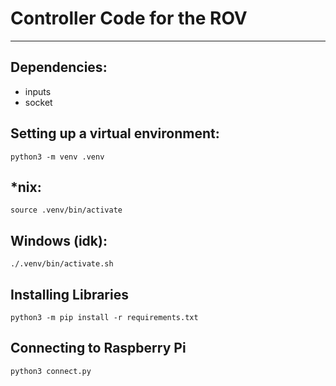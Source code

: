 # Controller Code for the ROV
---
## Dependencies:
- inputs
- socket
## Setting up a virtual environment:
```
python3 -m venv .venv
```
## *nix:
```
source .venv/bin/activate
```
## Windows (idk):
```
./.venv/bin/activate.sh
```
## Installing Libraries
```
python3 -m pip install -r requirements.txt
```
## Connecting to Raspberry Pi
```
python3 connect.py
```

